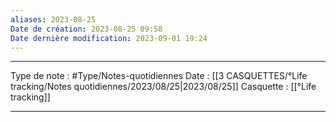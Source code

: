 ```yaml
---
aliases: 2023-08-25
Date de création: 2023-08-25 09:58
Date dernière modification: 2023-09-01 19:24
---
```






----  -----
Type de note : #Type/Notes-quotidiennes
Date : [[3 CASQUETTES/°Life tracking/Notes quotidiennes/2023/08/25|2023/08/25]]
Casquette : [[°Life tracking]]
--- --